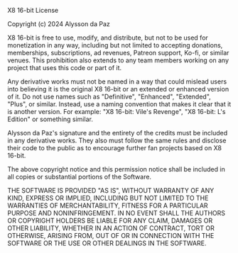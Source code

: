 X8 16-bit License

Copyright (c) 2024 Alysson da Paz

X8 16-bit is free to use, modify, and distribute, but not to be used for monetization in any way, including but not limited to accepting donations, memberships, subscriptions, ad revenues, Patreon support, Ko-fi, or similar venues. This prohibition also extends to any team members working on any project that uses this code or part of it.

Any derivative works must not be named in a way that could mislead users into believing it is the original X8 16-bit or an extended or enhanced version of it. Do not use names such as "Definitive", "Enhanced", "Extended", "Plus", or similar. Instead, use a naming convention that makes it clear that it is another version. For example: "X8 16-bit: Vile's Revenge", "X8 16-bit: L's Edition" or something similar.

Alysson da Paz's signature and the entirety of the credits must be included in any derivative works. They also must follow the same rules and disclose their code to the public as to encourage further fan projects based on X8 16-bit.

The above copyright notice and this permission notice shall be included in all
copies or substantial portions of the Software.

THE SOFTWARE IS PROVIDED "AS IS", WITHOUT WARRANTY OF ANY KIND, EXPRESS OR
IMPLIED, INCLUDING BUT NOT LIMITED TO THE WARRANTIES OF MERCHANTABILITY,
FITNESS FOR A PARTICULAR PURPOSE AND NONINFRINGEMENT. IN NO EVENT SHALL THE
AUTHORS OR COPYRIGHT HOLDERS BE LIABLE FOR ANY CLAIM, DAMAGES OR OTHER
LIABILITY, WHETHER IN AN ACTION OF CONTRACT, TORT OR OTHERWISE, ARISING FROM,
OUT OF OR IN CONNECTION WITH THE SOFTWARE OR THE USE OR OTHER DEALINGS IN THE
SOFTWARE.
